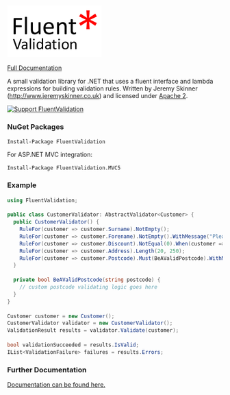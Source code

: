 ![FluentValidation](fv.png)

 [Full Documentation](https://github.com/JeremySkinner/FluentValidation/wiki) 

A small validation library for .NET that uses a fluent interface 
and lambda expressions for building validation rules.
Written by Jeremy Skinner (http://www.jeremyskinner.co.uk) and licensed under [Apache 2](http://www.apache.org/licenses/LICENSE-2.0.html).

[![Support FluentValidation](http://www.pledgie.com/campaigns/8403.png?skin_name=chrome)](http://www.pledgie.com/campaigns/8403)

### NuGet Packages

```
Install-Package FluentValidation
```

For ASP.NET MVC integration:

```
Install-Package FluentValidation.MVC5
```

### Example
```csharp
using FluentValidation;

public class CustomerValidator: AbstractValidator<Customer> {
  public CustomerValidator() {
    RuleFor(customer => customer.Surname).NotEmpty();
    RuleFor(customer => customer.Forename).NotEmpty().WithMessage("Please specify a first name");
    RuleFor(customer => customer.Discount).NotEqual(0).When(customer => customer.HasDiscount);
    RuleFor(customer => customer.Address).Length(20, 250);
    RuleFor(customer => customer.Postcode).Must(BeAValidPostcode).WithMessage("Please specify a valid postcode");
  }

  private bool BeAValidPostcode(string postcode) {
    // custom postcode validating logic goes here
  }
}

Customer customer = new Customer();
CustomerValidator validator = new CustomerValidator();
ValidationResult results = validator.Validate(customer);

bool validationSucceeded = results.IsValid;
IList<ValidationFailure> failures = results.Errors;
```

### Further Documentation

[Documentation can be found here.](https://github.com/JeremySkinner/FluentValidation/wiki) 
